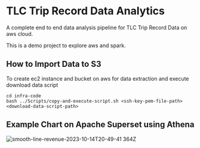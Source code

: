 # TLC Trip Record Data Analytics

A complete end to end data analysis pipeline for TLC Trip Record Data on aws cloud.

This is a demo project to explore aws and spark.

## How to Import Data to S3

To create ec2 instance and bucket on aws for data extraction and execute download data script

```
cd infra-code
bash ../Scripts/copy-and-execute-script.sh <ssh-key-pem-file-path> <download-data-script-path>
```

## Example Chart on Apache Superset using Athena
![smooth-line-revenue-2023-10-14T20-49-41 364Z](https://github.com/hasnatbashir/taxi-data-analytics/assets/12150628/b45b9fd2-2ba7-439c-9e07-cb09876ae335)

